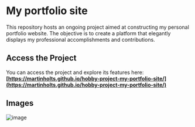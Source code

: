 # My portfolio site

This repository hosts an ongoing project aimed at constructing my personal portfolio website. The objective is to create a platform that elegantly displays my professional accomplishments and contributions.

## Access the Project

You can access the project and explore its features here: **[https://martinholts.github.io/hobby-project-my-portfolio-site/](https://martinholts.github.io/hobby-project-my-portfolio-site/)**

## Images

![image](https://github.com/MartinHolts/hobby-my-portfolio-site/assets/16961661/4f66de02-9a02-4cbb-91aa-b81a44b85b21)
 
